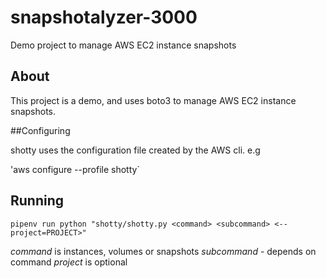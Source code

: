 # snapshotalyzer-3000
Demo project to manage AWS EC2 instance snapshots

## About

This project is a demo, and uses boto3 to manage AWS EC2 instance snapshots.

##Configuring

shotty uses the configuration file created by the AWS cli. e.g

'aws configure --profile shotty`

## Running

`pipenv run python "shotty/shotty.py <command> <subcommand> <--project=PROJECT>"`


*command* is instances, volumes or snapshots
*subcommand* - depends on command
*project* is optional